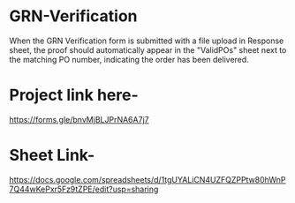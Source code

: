 # GRN-Verification
When the GRN Verification form is submitted with a file upload in Response sheet, the proof should automatically appear in the "ValidPOs" sheet next to the matching PO number, indicating the order has been delivered.

# Project link here- 
https://forms.gle/bnvMjBLJPrNA6A7j7

# Sheet Link-
https://docs.google.com/spreadsheets/d/1tgUYALiCN4UZFQZPPtw80hWnP7Q44wKePxr5Fz9tZPE/edit?usp=sharing
